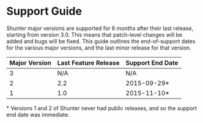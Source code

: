 
Support Guide
=============

Shunter major versions are supported for 6 months after their last release, starting from version 3.0. This means that patch-level changes will be added and bugs will be fixed. This guide outlines the end-of-support dates for the various major versions, and the last minor release for that version.

| Major Version | Last Feature Release | Support End Date |
| :------------ | :------------------- | :--------------- |
| 3             | N/A                  | N/A              |
| 2             | 2.2                  | 2015-09-29\*     |
| 1             | 1.0                  | 2015-11-10\*     |


\* Versions 1 and 2 of Shunter never had public releases, and so the support end date was immediate.
